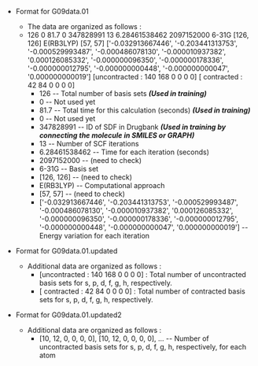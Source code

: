 - Format for G09data.01
  - The data are organized as follows : 
  - 126  0  81.7  0  347828991  13  6.28461538462  2097152000  6-31G  [126, 126]  E(RB3LYP)  [57, 57]  ['-0.032913667446', '-0.203441313753', '-0.000529993487', '-0.000486078130', '-0.000010937382', '0.000126085332', '-0.000000096350', '-0.000000178336', '-0.000000012795', '-0.000000000448', '-0.000000000047', '0.000000000019'] [uncontracted : 140 168 0 0 0 0] [  contracted : 42 84 0 0 0 0]
    - 126 -- Total number of basis sets                  ***(Used in training)***
    - 0 -- Not used yet
    - 81.7 -- Total time for this calculation (seconds)  ***(Used in training)***
    - 0 -- Not used yet 
    - 347828991 -- ID of SDF in Drugbank                 ***(Used in training by connecting the molecule in SMILES or GRAPH)***
    - 13 -- Number of SCF iterations
    - 6.28461538462 -- Time for each iteration (seconds)
    - 2097152000 -- (need to check)
    - 6-31G -- Basis set
    - [126, 126] -- (need to check) 
    - E(RB3LYP) -- Computational approach
    - [57, 57] -- (need to check) 
    - ['-0.032913667446', '-0.203441313753', '-0.000529993487', '-0.000486078130', '-0.000010937382', '0.000126085332', '-0.000000096350', '-0.000000178336', '-0.000000012795', '-0.000000000448', '-0.000000000047', '0.000000000019'] -- Energy variation for each iteration

- Format for G09data.01.updated
  - Additional data are organized as follows : 
    - [uncontracted : 140 168 0 0 0 0] : Total number of uncontracted basis sets for s, p, d, f, g, h, respectively.
    - [  contracted : 42 84 0 0 0 0] : Total number of contracted basis sets for s, p, d, f, g, h, respectively.


- Format for G09data.01.updated2
  - Additional data are organized as follows : 
    - [10, 12, 0, 0, 0, 0], [10, 12, 0, 0, 0, 0], ...  -- Number of uncontracted basis sets for s, p, d, f, g, h, respectively, for each atom
